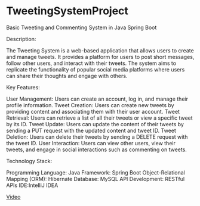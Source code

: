 # TweetingSystemProject
Basic Tweeting and Commenting System in Java Spring Boot

Description: 

The Tweeting System is a web-based application that allows users to create and manage tweets. It provides a platform for users to post short messages, follow other users, and interact with their tweets. The system aims to replicate the functionality of popular social media platforms where users can share their thoughts and engage with others.

Key Features:

User Management: Users can create an account, log in, and manage their profile information.
Tweet Creation: Users can create new tweets by providing content and associating them with their user account.
Tweet Retrieval: Users can retrieve a list of all their tweets or view a specific tweet by its ID.
Tweet Update: Users can update the content of their tweets by sending a PUT request with the updated content and tweet ID.
Tweet Deletion: Users can delete their tweets by sending a DELETE request with the tweet ID.
User Interaction: Users can view other users, view their tweets, and engage in social interactions such as commenting on tweets.

Technology Stack:

Programming Language: Java
Framework: Spring Boot
Object-Relational Mapping (ORM): Hibernate
Database: MySQL 
API Development: RESTful APIs
IDE:IntelliJ IDEA

[Video](https://drive.google.com/file/d/1-jqK7G31tgbfNmgJWpDP4ylW6UGAgw4M/view?usp=sharing)
